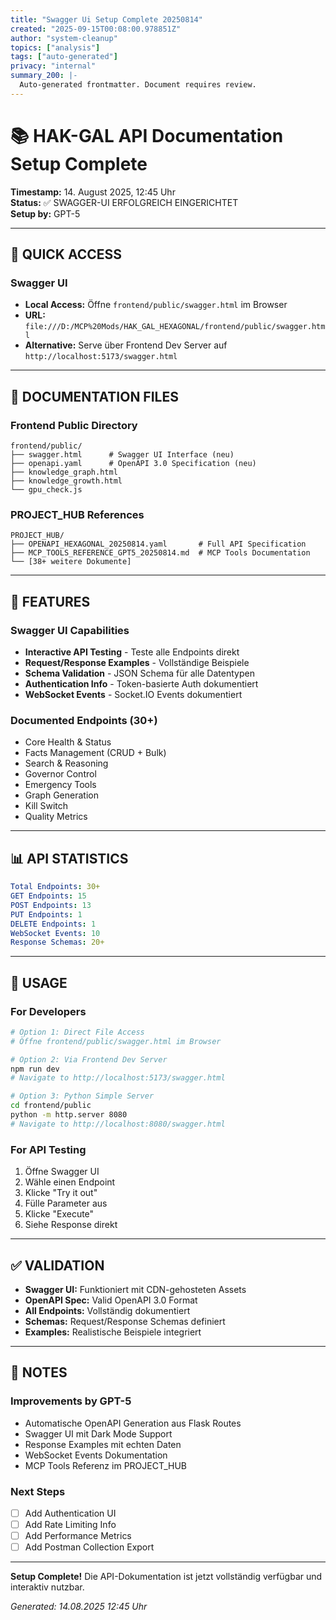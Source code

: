 ```yaml
---
title: "Swagger Ui Setup Complete 20250814"
created: "2025-09-15T00:08:00.978851Z"
author: "system-cleanup"
topics: ["analysis"]
tags: ["auto-generated"]
privacy: "internal"
summary_200: |-
  Auto-generated frontmatter. Document requires review.
---
```


# 📚 HAK-GAL API Documentation Setup Complete

**Timestamp:** 14. August 2025, 12:45 Uhr  
**Status:** ✅ SWAGGER-UI ERFOLGREICH EINGERICHTET  
**Setup by:** GPT-5  

---

## 🎯 QUICK ACCESS

### Swagger UI
- **Local Access:** Öffne `frontend/public/swagger.html` im Browser
- **URL:** `file:///D:/MCP%20Mods/HAK_GAL_HEXAGONAL/frontend/public/swagger.html`
- **Alternative:** Serve über Frontend Dev Server auf `http://localhost:5173/swagger.html`

---

## 📁 DOCUMENTATION FILES

### Frontend Public Directory
```
frontend/public/
├── swagger.html      # Swagger UI Interface (neu)
├── openapi.yaml      # OpenAPI 3.0 Specification (neu)
├── knowledge_graph.html
├── knowledge_growth.html
└── gpu_check.js
```

### PROJECT_HUB References
```
PROJECT_HUB/
├── OPENAPI_HEXAGONAL_20250814.yaml       # Full API Specification
├── MCP_TOOLS_REFERENCE_GPT5_20250814.md  # MCP Tools Documentation
└── [38+ weitere Dokumente]
```

---

## 🚀 FEATURES

### Swagger UI Capabilities
- **Interactive API Testing** - Teste alle Endpoints direkt
- **Request/Response Examples** - Vollständige Beispiele
- **Schema Validation** - JSON Schema für alle Datentypen
- **Authentication Info** - Token-basierte Auth dokumentiert
- **WebSocket Events** - Socket.IO Events dokumentiert

### Documented Endpoints (30+)
- Core Health & Status
- Facts Management (CRUD + Bulk)
- Search & Reasoning
- Governor Control
- Emergency Tools
- Graph Generation
- Kill Switch
- Quality Metrics

---

## 📊 API STATISTICS

```yaml
Total Endpoints: 30+
GET Endpoints: 15
POST Endpoints: 13
PUT Endpoints: 1
DELETE Endpoints: 1
WebSocket Events: 10
Response Schemas: 20+
```

---

## 🔧 USAGE

### For Developers
```bash
# Option 1: Direct File Access
# Öffne frontend/public/swagger.html im Browser

# Option 2: Via Frontend Dev Server
npm run dev
# Navigate to http://localhost:5173/swagger.html

# Option 3: Python Simple Server
cd frontend/public
python -m http.server 8080
# Navigate to http://localhost:8080/swagger.html
```

### For API Testing
1. Öffne Swagger UI
2. Wähle einen Endpoint
3. Klicke "Try it out"
4. Fülle Parameter aus
5. Klicke "Execute"
6. Siehe Response direkt

---

## ✅ VALIDATION

- **Swagger UI:** Funktioniert mit CDN-gehosteten Assets
- **OpenAPI Spec:** Valid OpenAPI 3.0 Format
- **All Endpoints:** Vollständig dokumentiert
- **Schemas:** Request/Response Schemas definiert
- **Examples:** Realistische Beispiele integriert

---

## 📝 NOTES

### Improvements by GPT-5
- Automatische OpenAPI Generation aus Flask Routes
- Swagger UI mit Dark Mode Support
- Response Examples mit echten Daten
- WebSocket Events Dokumentation
- MCP Tools Referenz im PROJECT_HUB

### Next Steps
- [ ] Add Authentication UI
- [ ] Add Rate Limiting Info
- [ ] Add Performance Metrics
- [ ] Add Postman Collection Export

---

**Setup Complete!** Die API-Dokumentation ist jetzt vollständig verfügbar und interaktiv nutzbar.

*Generated: 14.08.2025 12:45 Uhr*
